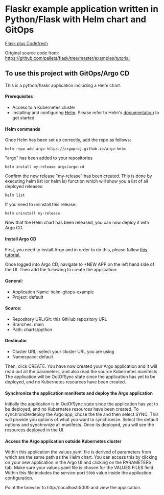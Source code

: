# Flaskr example application written in Python/Flask with Helm chart and GitOps

[Flask plus Codefresh](docker-flask-codefresh.jpg)

Original source code from: https://github.com/pallets/flask/tree/master/examples/tutorial

## To use this project with GitOps/Argo CD

This is a python/flaskr application including a Helm chart.

#### Prerequisites

- Access to a Kubernetes cluster
- Installing and configuring [Helm](https://helm.sh). Please refer to
Helm's [documentation](https://helm.sh/docs) to get started.

#### Helm commands

Once Helm has been set up correctly, add the repo as follows:

`helm repo add argo https://argoproj.github.io/argo-helm`

"argo" has been added to your repositories

`helm install my-release argo/argo-cd`

Confirm the new release "my-release" has been created. This is done by executing helm list (or helm ls) function which will show you a list of all deployed releases:

`helm list`

If you need to uninstall this release:

`helm uninstall my-release`

Now that the Helm chart has been released, you can now deploy it with Argo CD.

#### Install Argo CD

First, you need to install Argo and in order to do this, please follow [this tutorial.](https://argoproj.github.io/argo-cd/getting_started/)

Once logged into Argo CD, navigate to +NEW APP on the left hand side of the UI. Then add the following to create the application:

#### General:

- Application Name: helm-gitops-example
- Project: default

#### Source:

- Repository URL/Git: this GitHub repository URL
- Branches: main
- Path: charts/python

#### Destinatin

- Cluster URL: select your cluster URL you are using
- Namespace: default

Then, click CREATE. You have now created your Argo application and it will read out all the parameters, and also read the source Kubernetes manifests. The application will be OutOfSync state since the application has yet to be deployed, and no Kubernetes resources have been created.

#### Synchronize the application manifests and deploy the Argo application

Initially the application is in OutOfSync state since the application has yet to be deployed, and no Kubernetes resources have been created. To synchronize/deploy the Argo app, chose the tile and then select SYNC. This will provide you options of what you want to synchronize.
Select the default options and synchronize all manifests. Once its deployed, you will see the resources deployed in the UI.

#### Access the Argo application outside Kubernetes cluster

Within this application the values.yaml file is derived of parameters from which are the same path as the Helm chart. You can access this by clicking on your new application in the Argo UI and clicking on the PARAMETERS tab. Make sure your values.yaml file is chosen for the VALUES FILES field. Within this file includes the service port `5000` value inside the application configuration.

Point the browser to http://localhost:5000 and view the application.